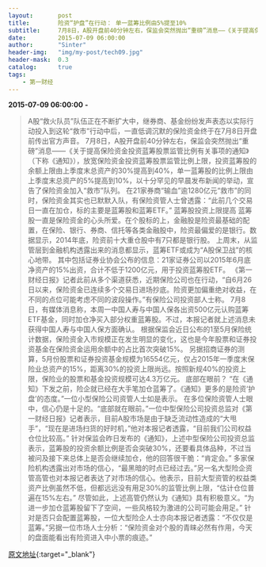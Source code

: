 ```yaml
---
layout:       post
title:        险资“护盘”在行动： 单一蓝筹比例由5%提至10%
subtitle:     7月8日，A股开盘前40分钟左右，保监会突然抛出“重磅”消息——《关于提高保险资金投资蓝筹股票监管比例有关事项的通知》，放宽保险资金投资蓝筹股票监管比例上限，投资蓝筹股的余额上限由上季度末总资产的30%提高到40%，单一蓝筹股的比例上限由上季度末总资产的5%提高到10%。
date:         2015-07-09 06:00:00
author:       "Sinter"
header-img:   "img/my-post/tech09.jpg"
header-mask:  0.3
catalog:      true
tags:
    - 第一财经
---
```


**2015-07-09 06:00:00**  **-**

> A股“救火队员”队伍正在不断扩大中，继券商、基金纷纷发声表态以实际行动投入到这轮“救市”行动中后，一直低调沉默的保险资金终于在7月8日开盘前传出官方声音。
7月8日，A股开盘前40分钟左右，保监会突然抛出“重磅”消息——《关于提高保险资金投资蓝筹股票监管比例有关事项的通知》（下称《通知》），放宽保险资金投资蓝筹股票监管比例上限，投资蓝筹股的余额上限由上季度末总资产的30%提高到40%，单一蓝筹股的比例上限由上季度末总资产的5%提高到10%，以十分罕见的早晨发布新闻的举动，宣告了保险资金加入“救市”队列。
在21家券商“输血”逾1280亿元“救市”的同时，保险资金其实也已默默入队，有保险资管人士曾透露：“此前几个交易日一直在加仓，标的主要是蓝筹股和蓝筹ETF。”
蓝筹股投资上限提高
蓝筹股一直是保险资金的心头所爱。在个股标的上，金融股是险资最基础的配置，在保险、银行、券商、信托等各类金融股中，险资最偏爱的是银行。数据显示，2014年底，险资前十大重仓股中有7只都是银行股。
上周末，从监管层到金融机构透露出来的消息都显示，蓝筹ETF或成为“A股保卫战”的核心地带。
其中包括证券业协会公布的信息：21家证券公司以2015年6月底净资产的15%出资，合计不低于1200亿元，用于投资蓝筹股ETF。
《第一财经日报》记者此前从多个渠道获悉，近期保险公司也在行动，“自6月26日以来，保险资金已连续多个交易日进场抄底。险资更加偏重绝对收益，在不同的点位可能考虑不同的波段操作。”有保险公司投资部人士称。
7月8日，有媒体消息称，本周一中国人寿与中国人保各出资500亿元认购蓝筹ETF基金，同时加仓净买入部分权重蓝筹股。不过，本报记者就上述消息未获得中国人寿与中国人保方面确认。
根据保监会近日公布的1至5月保险统计数据，保险资金入市规模正在发生明显的变化，这也是今年股票和证券投资基金在保险资金运用余额中的占比首次突破15%。
另据招商证券的测算，5月份股票和证券投资基金规模为16554亿元，仅占2015年一季度末保险业总资产的15%，距离30%的投资上限尚远。按照新规40%的投资上限，保险业的股票和基金投资规模可达4.3万亿元。
底部在眼前？
“在《通知》下发之前，险企就已经在大手笔加仓蓝筹了。《通知》更多的是险资‘护盘’的态度。”一位小型保险公司资管人士如是表示。
在多位保险资管人士眼中，信心仍是十足的。“底部就在眼前。”一位中型保险公司投资总监对《第一财经日报》记者表示，目前A股市场是由于缺乏流动性造成的“大甩手”，“现在是进场扫货的好时机，”他对本报记者透露，“目前我们公司权益仓位比较高。”
针对保监会昨日发布的《通知》，上述中型保险公司投资总监表示，蓝筹股的投资余额比例是否会突破30%，还要看具体品种，不过当被问及接下来总体上是否会继续加仓，他的回答很干脆：“肯定会。”
多家保险机构透露出对市场的信心，“最黑暗的时点已经过去。”另一名大型险企资管高管也对本报记者表达了对市场的信心。他表示，目前大型资管的权益类资产比例虽然不低，但都远远没有用足30%的监管比例上限，“估计仓位普遍在15%左右。”
尽管如此，上述高管仍然认为《通知》具有积极意义。“为进一步加仓蓝筹股留下了空间，一些风格较为激进的公司可能会用足。”
针对是否只会配置蓝筹股，一位大型险企人士亦向本报记者透露：“不仅仅是蓝筹。”另据一位市场人士分析：“保险资金对个股的青睐必然有作用，今天的盘面能看出有险资进入中小票的痕迹。”


[原文地址](http://www.yicai.com/news/4642887.html){:target="_blank"}


